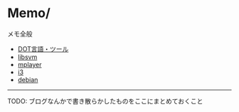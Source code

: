 # Memo/

メモ全般

- [DOT言語・ツール](dot.html)
- [libsvm](libsvm.html)
- [mplayer](mplayer.html)
- [i3](i3.html)
- [debian](debian.html)

---

TODO: ブログなんかで書き散らかしたものをここにまとめておくこと

